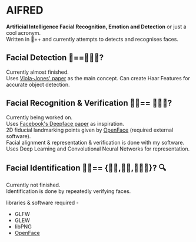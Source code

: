# AIFRED
**Artificial Intelligence Facial Recognition, Emotion and Detection** or just a cool acronym.\
Written in 🌊++ and currently attempts to detects and recognises faces.

## Facial Detection   🌲==👱🏼‍♀️?

Currently almost finished.\
Uses [Viola-Jones' paper](https://www.cs.cmu.edu/~efros/courses/LBMV07/Papers/viola-cvpr-01.pdf) as the main concept. Can create Haar Features for accurate object detection.

## Facial Recognition & Verification   🧔🏽== 👱🏼‍♀️?

Currently being worked on.\
Uses [Facebook's Deepface paper](https://www.cs.toronto.edu/~ranzato/publications/taigman_cvpr14.pdf) as inspiration.\
2D fiducial landmarking points given by [OpenFace](https://github.com/TadasBaltrusaitis/OpenFace) (required external software).\
Facial alignment & representation & verification is done with my software.\
Uses Deep Learning and Convolutional Neural Networks for representation.

## Facial Identification 🧔🏽== {👩🏻,🧔🏽,👱🏼‍♀️}?    🔍

Currently not finished.\
Identification is done by repeatedly verifying faces.

libraries & software required -
* GLFW
* GLEW
* libPNG
* [OpenFace](https://github.com/TadasBaltrusaitis/OpenFace)
